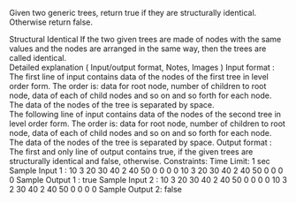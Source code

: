 Given two generic trees, return true if they are structurally identical. Otherwise return false.

Structural Identical
If the two given trees are made of nodes with the same values and the nodes are arranged in the same way, then the trees are called identical.  
Detailed explanation ( Input/output format, Notes, Images )
Input format :
The first line of input contains data of the nodes of the first tree in level order form. The order is: data for root node, number of children to root node, data of each of child nodes and so on and so forth for each node. The data of the nodes of the tree is separated by space.  
The following line of input contains data of the nodes of the second tree in level order form. The order is: data for root node, number of children to root node, data of each of child nodes and so on and so forth for each node. The data of the nodes of the tree is separated by space.
Output format :
The first and only line of output contains true, if the given trees are structurally identical and false, otherwise.
Constraints:
Time Limit: 1 sec
Sample Input 1 :
10 3 20 30 40 2 40 50 0 0 0 0 
10 3 20 30 40 2 40 50 0 0 0 0
Sample Output 1 :
true
Sample Input 2 :
10 3 20 30 40 2 40 50 0 0 0 0 
10 3 2 30 40 2 40 50 0 0 0 0
Sample Output 2:
false
